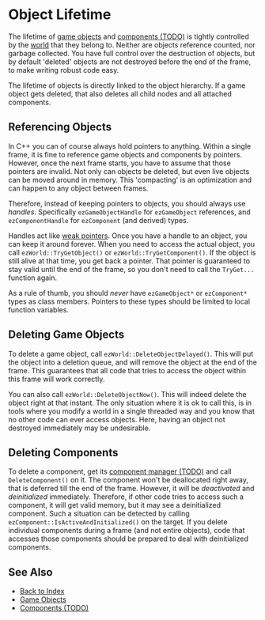 # Object Lifetime

The lifetime of [game objects](game-objects.md) and [components (TODO)](components.md) is tightly controlled by the [world](worlds.md) that they belong to. Neither are objects reference counted, nor garbage collected. You have full control over the destruction of objects, but by default 'deleted' objects are not destroyed before the end of the frame, to make writing robust code easy.

The lifetime of objects is directly linked to the object hierarchy. If a game object gets deleted, that also deletes all child nodes and all attached components.

## Referencing Objects

In C++ you can of course always hold pointers to anything. Within a single frame, it is fine to reference game objects and components by pointers. However, once the next frame starts, you have to assume that those pointers are invalid. Not only can objects be deleted, but even live objects can be moved around in memory. This 'compacting' is an optimization and can happen to any object between frames.

Therefore, instead of keeping pointers to objects, you should always use *handles*. Specifically `ezGameObjectHandle` for `ezGameObject` references, and `ezComponentHandle` for `ezComponent` (and derived) types.

Handles act like [weak pointers](https://en.wikipedia.org/wiki/Weak_reference). Once you have a handle to an object, you can keep it around forever. When you need to access the actual object, you call `ezWorld::TryGetObject()` or `ezWorld::TryGetComponent()`. If the object is still alive at that time, you get back a pointer. That pointer is guaranteed to stay valid until the end of the frame, so you don't need to call the `TryGet...` function again.

As a rule of thumb, you should *never* have `ezGameObject*` or `ezComponent*` types as class members. Pointers to these types should be limited to local function variables.

## Deleting Game Objects

To delete a game object, call `ezWorld::DeleteObjectDelayed()`. This will put the object into a deletion queue, and will remove the object at the end of the frame. This guarantees that all code that tries to access the object within this frame will work correctly.

You can also call `ezWorld::DeleteObjectNow()`. This will indeed delete the object right at that instant. The only situation where it is ok to call this, is in tools where you modify a world in a single threaded way and you know that no other code can ever access objects. Here, having an object not destroyed immediately may be undesirable.

## Deleting Components

To delete a component, get its [component manager (TODO)](component-managers.md) and call `DeleteComponent()` on it. The component won't be deallocated right away, that is deferred till the end of the frame. However, it will be *deactivated* and *deinitialized* immediately. Therefore, if other code tries to access such a component, it will get valid memory, but it may see a deinitialized component. Such a situation can be detected by calling `ezComponent::IsActiveAndInitialized()` on the target. If you delete individual components during a frame (and not entire objects), code that accesses those components should be prepared to deal with deinitialized components.

## See Also

* [Back to Index](../../index.md)
* [Game Objects](game-objects.md)
* [Components (TODO)](components.md)
